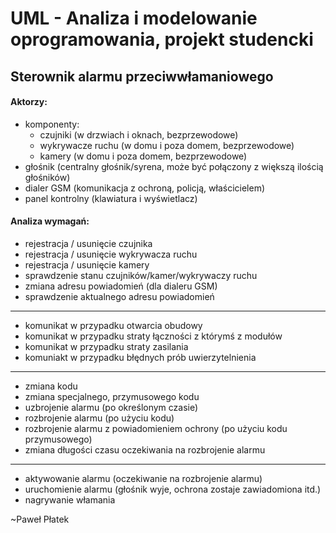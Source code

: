 # UML - Analiza i modelowanie oprogramowania, projekt studencki

## Sterownik alarmu przeciwwłamaniowego

#### Aktorzy:
  * komponenty:
    * czujniki (w drzwiach i oknach, bezprzewodowe)
    * wykrywacze ruchu (w domu i poza domem, bezprzewodowe)
    * kamery (w domu i poza domem, bezprzewodowe)
  * głośnik (centralny głośnik/syrena, może być połączony z większą ilością głośników)
  * dialer GSM (komunikacja z ochroną, policją, właścicielem)
  * panel kontrolny (klawiatura i wyświetlacz)

#### Analiza wymagań:
  * rejestracja / usunięcie czujnika
  * rejestracja / usunięcie wykrywacza ruchu
  * rejestracja / usunięcie kamery
  * sprawdzenie stanu czujników/kamer/wykrywaczy ruchu
  * zmiana adresu powiadomień (dla dialeru GSM)
  * sprawdzenie aktualnego adresu powiadomień
  ---

  * komunikat w przypadku otwarcia obudowy
  * komunikat w przypadku straty łączności z którymś z modułów
  * komunikat w przypadku straty zasilania
  * komuniakt w przypadku błędnych prób uwierzytelnienia
  ---

  * zmiana kodu
  * zmiana specjalnego, przymusowego kodu
  * uzbrojenie alarmu (po określonym czasie)
  * rozbrojenie alarmu (po użyciu kodu)
  * rozbrojenie alarmu z powiadomieniem ochrony (po użyciu kodu przymusowego)
  * zmiana długości czasu oczekiwania na rozbrojenie alarmu
  ---

  * aktywowanie alarmu (oczekiwanie na rozbrojenie alarmu)
  * uruchomienie alarmu (głośnik wyje, ochrona zostaje zawiadomiona itd.)
  * nagrywanie włamania


~Paweł Płatek

